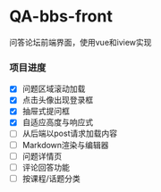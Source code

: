 # QA-bbs-front
问答论坛前端界面，使用vue和iview实现

### 项目进度
- [x] 问题区域滚动加载
- [x] 点击头像出现登录框
- [x] 抽屉式提问框
- [x] 自适应高度与响应式
- [ ] 从后端以post请求加载内容
- [ ] Markdown渲染与编辑器
- [ ] 问题详情页
- [ ] 评论回答功能
- [ ] 按课程/话题分类
